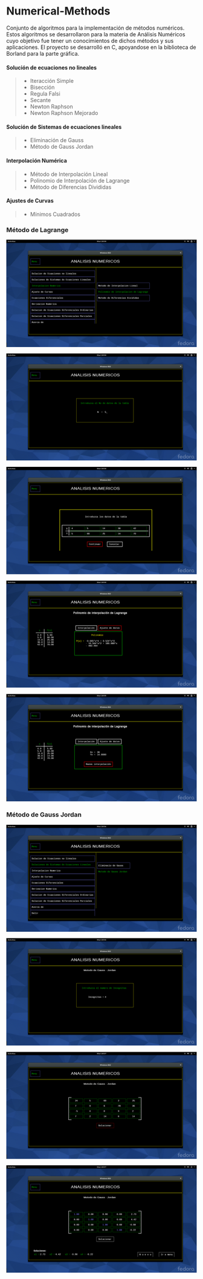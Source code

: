 # Numerical-Methods
Conjunto de algoritmos para la implementación de métodos numéricos. Estos algoritmos se desarrollaron para la materia de Análisis Numéricos cuyo objetivo fue tener un conocimientos de dichos métodos y sus aplicaciones. El proyecto se desarrolló en C, apoyandose en la biblioteca de Borland para la parte gráfica.


#### Solución de ecuaciones no lineales

> - Iteracción Simple
> - Bisección
> - Regula Falsi
> - Secante
> - Newton Raphson
> - Newton Raphson Mejorado

#### Solución de Sistemas de ecuaciones lineales

> - Eliminación de Gauss
> - Método de Gauss Jordan

#### Interpolación Numérica

> - Método de Interpolación Lineal
> - Polinomio de Interpolación de Lagrange
> - Método de Diferencias Divididas

#### Ajustes de Curvas

> - Mínimos Cuadrados

### Método de Lagrange

![Alt text](./Screenshot/menu-main.png?raw=true)

![Alt text](./Screenshot/ipl1.png?raw=true)

![Alt text](./Screenshot/ipl2.png?raw=true)

![Alt text](./Screenshot/ipl3.png?raw=true)

![Alt text](./Screenshot/ipl4.png?raw=true)

### Método de Gauss Jordan

![Alt text](./Screenshot/gj1.png?raw=true)

![Alt text](./Screenshot/gj2.png?raw=true)

![Alt text](./Screenshot/gj3.png?raw=true)

![Alt text](./Screenshot/gj4.png?raw=true)


